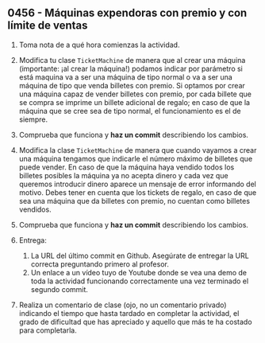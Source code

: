 ## 0456 - Máquinas expendoras con premio y con límite de ventas

1. Toma nota de a qué hora comienzas la actividad.

2. Modifica tu clase `TicketMachine` de manera que al crear una máquina (importante: ¡al crear la máquina!) podamos indicar por parámetro si está maquina va a ser una máquina de tipo normal o va a ser una máquina de tipo que venda billetes con premio. Si optamos por crear una máquina capaz de vender billetes con premio, por cada billete que se compra se imprime un billete adicional de regalo; en caso de que la máquina que se cree sea de tipo normal, el funcionamiento es el de siempre.

2. Comprueba que funciona y __haz un commit__ describiendo los cambios.

3. Modifica la clase `TicketMachine` de manera que cuando vayamos a crear una máquina tengamos que indicarle el número máximo de billetes que puede vender. En caso de que la máquina haya vendido todos los billetes posibles la máquina ya no acepta dinero y cada vez que queremos introducir dinero aparece un mensaje de error informando del motivo. Debes tener en cuenta que los tickets de regalo, en caso de que sea una máquina que da billetes con premio, no cuentan como billetes vendidos.

4. Comprueba que funciona y __haz un commit__ describiendo los cambios.

5. Entrega:

    1. La URL del último commit en Github. Asegúrate de entregar la URL correcta preguntando primero al profesor.
    2. Un enlace a un vídeo tuyo de Youtube donde se vea una demo de toda la actividad funcionando correctamente una vez terminado el segundo commit.

6. Realiza un comentario de clase (ojo, no un comentario privado) indicando el tiempo que hasta tardado en completar la actividad, el grado de dificultad que has apreciado y aquello que más te ha costado para completarla.

